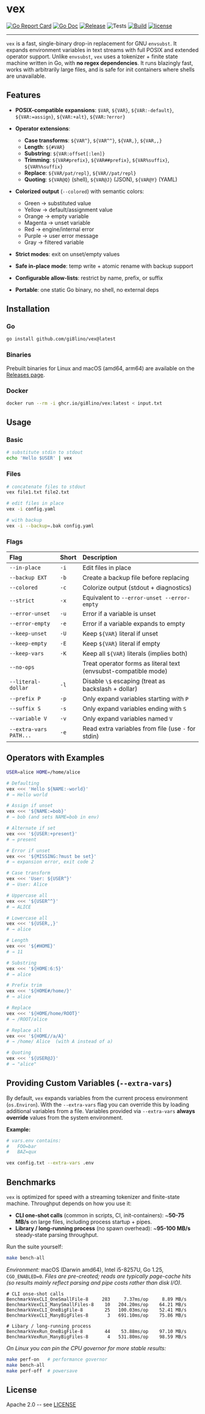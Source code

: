 # vex

[![Go Report Card](https://goreportcard.com/badge/github.com/gi8lino/vex?style=flat-square)](https://goreportcard.com/report/github.com/gi8lino/vex)
[![Go Doc](https://img.shields.io/badge/godoc-reference-blue.svg?style=flat-square)](https://godoc.org/github.com/gi8lino/vex)
[![Release](https://img.shields.io/github/release/gi8lino/vex.svg?style=flat-square)](https://github.com/gi8lino/vex/releases/latest)
![Tests](https://github.com/gi8lino/vex/actions/workflows/tests.yml/badge.svg)
[![Build](https://github.com/gi8lino/vex/actions/workflows/release.yml/badge.svg)](https://github.com/gi8lino/vex/actions/workflows/release.yml)
[![license](https://img.shields.io/github/license/gi8lino/vex.svg?style=flat-square)](LICENSE)

---

`vex` is a fast, single-binary drop-in replacement for GNU `envsubst`.
It expands environment variables in text streams with full POSIX and extended operator support.
Unlike `envsubst`, `vex` uses a tokenizer + finite state machine written in Go, with **no regex dependencies**.
It runs blazingly fast, works with arbitrarily large files, and is safe for init containers where shells are unavailable.

## Features

- **POSIX-compatible expansions**:
  `$VAR`, `${VAR}`, `${VAR:-default}`, `${VAR:=assign}`, `${VAR:+alt}`, `${VAR:?error}`
- **Operator extensions**:

  - **Case transforms**: `${VAR^}`, `${VAR^^}`, `${VAR,}`, `${VAR,,}`
  - **Length**: `${#VAR}`
  - **Substring**: `${VAR:offset[:len]}`
  - **Trimming**: `${VAR#prefix}`, `${VAR##prefix}`, `${VAR%suffix}`, `${VAR%%suffix}`
  - **Replace**: `${VAR/pat/repl}`, `${VAR//pat/repl}`
  - **Quoting**: `${VAR@Q}` (shell), `${VAR@J}` (JSON), `${VAR@Y}` (YAML)

- **Colorized output** (`--colored`) with semantic colors:

  - Green → substituted value
  - Yellow → default/assignment value
  - Orange → empty variable
  - Magenta → unset variable
  - Red → engine/internal error
  - Purple → user error message
  - Gray → filtered variable

- **Strict modes**: exit on unset/empty values
- **Safe in-place mode**: temp write + atomic rename with backup support
- **Configurable allow-lists**: restrict by name, prefix, or suffix
- **Portable**: one static Go binary, no shell, no external deps

## Installation

### Go

```sh
go install github.com/gi8lino/vex@latest
```

### Binaries

Prebuilt binaries for Linux and macOS (amd64, arm64) are available on the [Releases page](https://github.com/gi8lino/vex/releases).

### Docker

```sh
docker run --rm -i ghcr.io/gi8lino/vex:latest < input.txt
```

## Usage

### Basic

```sh
# substitute stdin to stdout
echo 'Hello $USER' | vex
```

### Files

```sh
# concatenate files to stdout
vex file1.txt file2.txt

# edit files in place
vex -i config.yaml

# with backup
vex -i --backup=.bak config.yaml
```

### Flags

| Flag                   | Short | Description                                                     |
| :--------------------- | :---- | :-------------------------------------------------------------- |
| `--in-place`           | `-i`  | Edit files in place                                             |
| `--backup EXT`         | `-b`  | Create a backup file before replacing                           |
| `--colored`            | `-c`  | Colorize output (stdout + diagnostics)                          |
| `--strict`             | `-x`  | Equivalent to `--error-unset --error-empty`                     |
| `--error-unset`        | `-u`  | Error if a variable is unset                                    |
| `--error-empty`        | `-e`  | Error if a variable expands to empty                            |
| `--keep-unset`         | `-U`  | Keep `${VAR}` literal if unset                                  |
| `--keep-empty`         | `-E`  | Keep `${VAR}` literal if empty                                  |
| `--keep-vars`          | `-K`  | Keep all `${VAR}` literals (implies both)                       |
| `--no-ops`             |       | Treat operator forms as literal text (envsubst-compatible mode) |
| `--literal-dollar`     | `-l`  | Disable `\$` escaping (treat as backslash + dollar)             |
| `--prefix P`           | `-p`  | Only expand variables starting with `P`                         |
| `--suffix S`           | `-s`  | Only expand variables ending with `S`                           |
| `--variable V`         | `-v`  | Only expand variables named `V`                                 |
| `--extra-vars PATH...` | `-e`  | Read extra variables from file (use `-` for stdin)              |

## Operators with Examples

```sh
USER=alice HOME=/home/alice

# Defaulting
vex <<< 'Hello ${NAME:-world}'
# → Hello world

# Assign if unset
vex <<< '${NAME:=bob}'
# → bob (and sets NAME=bob in env)

# Alternate if set
vex <<< '${USER:+present}'
# → present

# Error if unset
vex <<< '${MISSING:?must be set}'
# → expansion error, exit code 2

# Case transform
vex <<< 'User: ${USER^}'
# → User: Alice

# Uppercase all
vex <<< '${USER^^}'
# → ALICE

# Lowercase all
vex <<< '${USER,,}'
# → alice

# Length
vex <<< '${#HOME}'
# → 11

# Substring
vex <<< '${HOME:6:5}'
# → alice

# Prefix trim
vex <<< '${HOME#/home/}'
# → alice

# Replace
vex <<< '${HOME/home/ROOT}'
# → /ROOT/alice

# Replace all
vex <<< '${HOME//a/A}'
# → /home/ Alice  (with A instead of a)

# Quoting
vex <<< '${USER@J}'
# → "alice"
```

## Providing Custom Variables (`--extra-vars`)

By default, `vex` expands variables from the current process environment (`os.Environ`).
With the `--extra-vars` flag you can override this by loading additional variables from a file.
Variables provided via `--extra-vars` **always override** values from the system environment.

**Example:**

```sh
# vars.env contains:
#   FOO=bar
#   BAZ=qux

vex config.txt --extra-vars .env
```

## Benchmarks

`vex` is optimized for speed with a streaming tokenizer and finite-state machine.
Throughput depends on how you use it:

- **CLI one-shot calls** (common in scripts, CI, init-containers): \~**50-75 MB/s** on large files, including process startup + pipes.
- **Library / long-running process** (no spawn overhead): \~**95-100 MB/s** steady-state parsing throughput.

Run the suite yourself:

```sh
make bench-all
```

_Environment:_ macOS (Darwin amd64), Intel i5-8257U, Go 1.25, `CGO_ENABLED=0`.
_Files are pre-created; reads are typically page-cache hits (so results mainly reflect parsing and pipe costs rather than disk I/O)._

```text
# CLI onse-shot calls
BenchmarkVexCLI_OneSmallFile-8     283     7.37ms/op     8.89 MB/s
BenchmarkVexCLI_ManySmallFiles-8    10   204.20ms/op    64.21 MB/s
BenchmarkVexCLI_OneBigFile-8        25   100.03ms/op    52.41 MB/s
BenchmarkVexCLI_ManyBigFiles-8       3   691.10ms/op    75.86 MB/s

# Libary / long-running process
BenchmarkVexRun_OneBigFile-8        44    53.88ms/op    97.10 MB/s
BenchmarkVexRun_ManyBigFiles-8       4   531.80ms/op    98.59 MB/s
```

_On Linux you can pin the CPU governor for more stable results:_

```sh
make perf-on   # performance governor
make bench-all
make perf-off  # powersave
```

## License

Apache 2.0 -- see [LICENSE](LICENSE)

